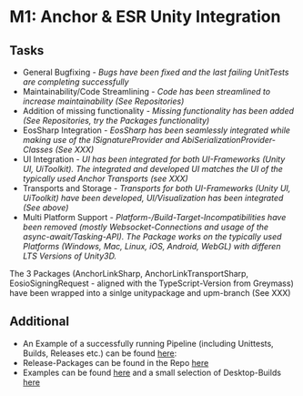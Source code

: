 
# M1: Anchor & ESR Unity Integration

## Tasks

 - General Bugfixing
	 *- Bugs have been fixed and the last failing UnitTests are completing successfully*
 - Maintainability/Code Streamlining
	 *- Code has been streamlined to increase maintainability (See Repositories)*
 - Addition of missing functionality
	 *- Missing functionality has been added (See Repositories, try the Packages functionality)*
 - EosSharp Integration
	 *- EosSharp has been seamlessly integrated while making use of the ISignatureProvider and AbiSerializationProvider-Classes (See XXX)* 
 - UI Integration
	 *- UI has been integrated for both UI-Frameworks (Unity UI, UiToolkit). The integrated and developed UI matches the UI of the typically used Anchor Transports (see XXX)*
 - Transports and Storage
	 *- Transports for both UI-Frameworks (Unity UI, UiToolkit) have been developed, UI/Visualization has been integrated (See above)*
 - Multi Platform Support
	 *- Platform-/Build-Target-Incompatibilities have been removed (mostly Websocket-Connections and usage of the async-await/Tasking-API).*
*The Package works on the typically used Platforms (Windows, Mac, Linux, iOS, Android, WebGL) with differen LTS Versions of Unity3D.* 

The 3 Packages (AnchorLinkSharp, AnchorLinkTransportSharp, EosioSigningRequest - aligned with the TypeScript-Version from Greymass) have been wrapped into a sinlge unitypackage and upm-branch (See XXX)


## Additional 
- An Example of a successfully running Pipeline (including Unittests, Builds, Releases etc.) can be found [here](https://github.com/liquiidio/AnchorLinkSharp/actions/runs/3940803603): 
- Release-Packages can be found in the Repo [here](https://github.com/liquiidio/AnchorLinkSharp) 
- Examples can be found [here](https://liquiidio.gitbook.io/unity-plugin-suite) and a small selection of Desktop-Builds [here](https://drive.google.com/drive/folders/1hUU2inw5JppKDC0SsmMU9zENlrV8QaKE?usp=sharing)
